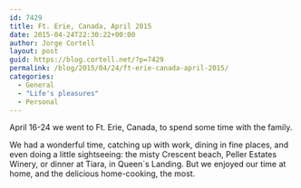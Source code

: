 ```yaml
---
id: 7429
title: Ft. Erie, Canada, April 2015
date: 2015-04-24T22:30:22+00:00
author: Jorge Cortell
layout: post
guid: https://blog.cortell.net/?p=7429
permalink: /blog/2015/04/24/ft-erie-canada-april-2015/
categories:
  - General
  - "Life's pleasures"
  - Personal
---
```

April 16-24 we went to Ft. Erie, Canada, to spend some time with the family.

We had a wonderful time, catching up with work, dining in fine places, and even doing a little sightseeing: the misty Crescent beach, Peller Estates Winery, or dinner at Tiara, in Queen`s Landing. But we enjoyed our time at home, and the delicious home-cooking, the most.